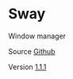 # Sway

Window manager

Source [Github](https://github.com/swaywm/sway)

Version [1.1.1](https://github.com/swaywm/sway/releases/tag/1.1.1)
